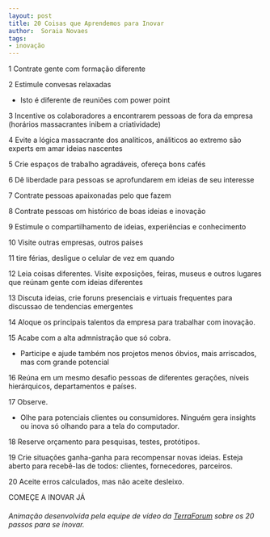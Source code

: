 ```yaml
---
layout: post
title: 20 Coisas que Aprendemos para Inovar
author:  Soraia Novaes
tags: 
- inovação
---
```


1 Contrate gente com formação diferente

2 Estimule convesas relaxadas
- Isto é diferente de reuniões com power point

3 Incentive os colaboradores a encontrarem pessoas de fora da empresa (horários massacrantes inibem a criatividade)

4 Evite a lógica massacrante dos analiticos, análiticos ao extremo são experts em amar ideias nascentes

5 Crie espaços de trabalho agradáveis, ofereça bons cafés

6 Dê liberdade para pessoas se aprofundarem em ideias de seu interesse

7 Contrate pessoas apaixonadas pelo que fazem

8 Contrate pessoas om histórico de boas ideias e inovação

9 Estimule o compartilhamento de ideias, experiências e conhecimento

10 Visite outras empresas, outros paises

11 tire férias, desligue o celular de vez em quando

12 Leia coisas diferentes. Visite exposições, feiras, museus e outros lugares que reúnam gente com ideias diferentes

13 Discuta ideias, crie foruns presenciais e virtuais frequentes para discussao de tendencias emergentes

14 Aloque os principais talentos da empresa para trabalhar com inovação.

15 Acabe com a alta admnistração que só cobra.
- Participe e ajude também nos projetos menos óbvios, mais arriscados, mas com grande potencial

16 Reúna em um mesmo desafio pessoas de diferentes gerações, níveis hierárquicos, departamentos e países.

17 Observe. 
- Olhe para potenciais clientes ou consumidores. Ninguém gera insights ou inova só olhando para a tela do computador.

18 Reserve orçamento para pesquisas, testes, protótipos.

19 Crie situações ganha-ganha para recompensar novas ideias. Esteja aberto para recebê-las de todos: clientes, fornecedores, parceiros.

20 Aceite erros calculados, mas não aceite desleixo.

COMEÇE A INOVAR JÁ

###### Animação desenvolvida pela equipe de vídeo da [TerraForum](https://youtu.be/BOqWiMp1DLY) sobre os 20 passos para se inovar.